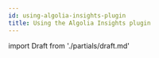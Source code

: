 ```yaml
---
id: using-algolia-insights-plugin
title: Using the Algolia Insights plugin
---
```


import Draft from './partials/draft.md'

<Draft />
